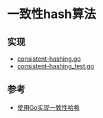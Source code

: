 # 一致性hash算法

## 实现
* [consistent-hashing.go](../consistent-hashing.go)
* [consistent-hashing_test.go](../consistent-hashing_test.go)

## 参考
* [使用Go实现一致性哈希](https://www.jianshu.com/p/b26555301f8e)